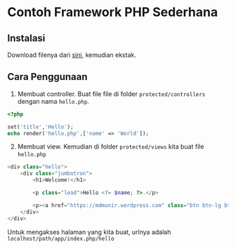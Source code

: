 Contoh Framework PHP Sederhana
==============================

Instalasi
---------
Download filenya dari [sini](https://github.com/mdmunir/simple-php-fw/archive/master.zip), kemudian ekstak.

Cara Penggunaan
---------------

1. Membuat controller.
Buat file file di folder `protected/controllers` dengan nama `hello.php`.
```php
<?php

set('title','Hello');
echo render('hello.php',['name' => 'World']);
```

2. Membuat view.
Kemudian di folder `protected/views` kita buat file `hello.php`
```php
<div class="hello">
    <div class="jumbotron">
        <h1>Welcome!</h1>

        <p class="lead">Hello <?= $name; ?>.</p>

        <p><a href="https://mdmunir.wordpress.com" class="btn btn-lg btn-success">Get started</a></p>
    </div>
</div>
```

Untuk mengakses halaman yang kita buat, urlnya adalah `localhost/path/app/index.php/hello`